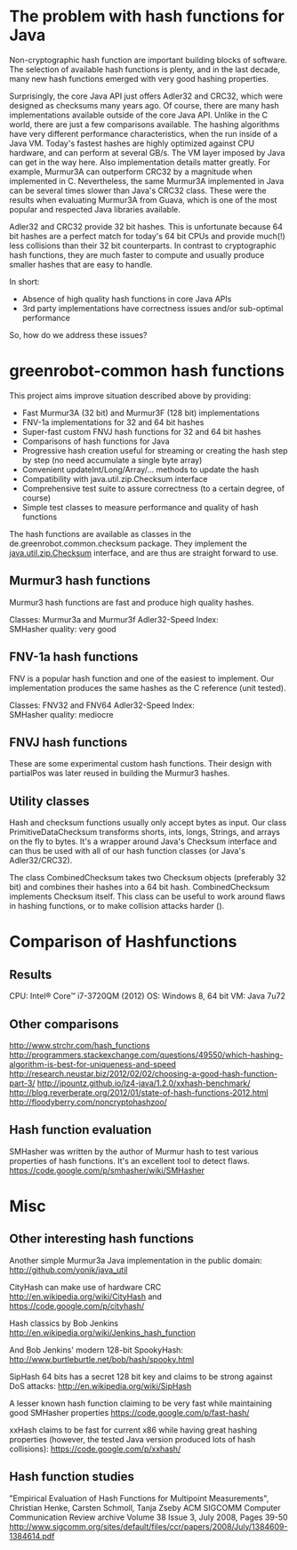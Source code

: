 The problem with hash functions for Java
========================================
Non-cryptographic hash function are important building blocks of software. The selection of available hash functions is plenty, and in the last decade, many new hash functions emerged with very good hashing properties.

Surprisingly, the core Java API just offers Adler32 and CRC32, which were designed as checksums many years ago. Of course, there are many hash implementations available outside of the core Java API. Unlike in the C world, there are just a few comparisons available. The hashing algorithms have very different performance characteristics, when the run inside of a Java VM. Today's fastest hashes are highly optimized against CPU hardware, and can perform at several GB/s. The VM layer imposed by Java can get in the way here. Also implementation details matter greatly. For example, Murmur3A can outperform CRC32 by a magnitude when implemented in C. Nevertheless, the same Murmur3A implemented in Java can be several times slower than Java's CRC32 class. These were the results when evaluating Murmur3A from Guava, which is one of the most popular and respected Java libraries available.  

Adler32 and CRC32 provide 32 bit hashes. This is unfortunate because 64 bit hashes are a perfect match for today's 64 bit CPUs and provide much(!) less collisions than their 32 bit counterparts. In contrast to cryptographic hash functions, they are much faster to compute and usually produce smaller hashes that are easy to handle.

In short:

* Absence of high quality hash functions in core Java APIs
* 3rd party implementations have correctness issues and/or sub-optimal performance

So, how do we address these issues?

greenrobot-common hash functions
================================
This project aims improve situation described above by providing:

* Fast Murmur3A (32 bit) and Murmur3F (128 bit) implementations
* FNV-1a implementations for 32 and 64 bit hashes
* Super-fast custom FNVJ hash functions for 32 and 64 bit hashes
* Comparisons of hash functions for Java
* Progressive hash creation useful for streaming or creating the hash step by step (no need accumulate a single byte array)  
* Convenient updateInt/Long/Array/... methods to update the hash   
* Compatibility with java.util.zip.Checksum interface
* Comprehensive test suite to assure correctness (to a certain degree, of course)
* Simple test classes to measure performance and quality of hash functions

The hash functions are available as classes in the de.greenrobot.common.checksum package. They implement the [java.util.zip.Checksum](http://docs.oracle.com/javase/8/docs/api/java/util/zip/Checksum.html) interface, and are thus are straight forward to use.

Murmur3 hash functions
----------------------
Murmur3 hash functions are fast and produce high quality hashes.

Classes: Murmur3a and Murmur3f
Adler32-Speed Index:  
SMHasher quality: very good

FNV-1a hash functions
---------------------
FNV is a popular hash function and one of the easiest to implement. Our implementation produces the same hashes as the C reference (unit tested).     

Classes: FNV32 and FNV64
Adler32-Speed Index:  
SMHasher quality: mediocre

FNVJ hash functions
-------------------
These are some experimental custom hash functions. Their design with partialPos was later reused in building the Murmur3 hashes. 

Utility classes
---------------
Hash and checksum functions usually only accept bytes as input. Our class PrimitiveDataChecksum transforms shorts, ints, longs, Strings, and arrays on the fly to bytes. It's a wrapper around Java's Checksum interface and can thus be used with all of our hash function classes (or Java's Adler32/CRC32).
 
The class CombinedChecksum takes two Checksum objects (preferably 32 bit) and combines their hashes into a 64 bit hash. CombinedChecksum implements Checksum itself. This class can be useful to work around flaws in hashing functions, or to make collision attacks harder ().

Comparison of Hashfunctions
===========================

Results
-------
CPU: Intel® Core™ i7-3720QM (2012)
OS: Windows 8, 64 bit
VM: Java 7u72

Other comparisons
-----------------
http://www.strchr.com/hash_functions
http://programmers.stackexchange.com/questions/49550/which-hashing-algorithm-is-best-for-uniqueness-and-speed
http://research.neustar.biz/2012/02/02/choosing-a-good-hash-function-part-3/
http://jpountz.github.io/lz4-java/1.2.0/xxhash-benchmark/
http://blog.reverberate.org/2012/01/state-of-hash-functions-2012.html
http://floodyberry.com/noncryptohashzoo/


Hash function evaluation
------------------------
SMHasher was written by the author of Murmur hash to test various properties of hash functions. It's an excellent tool to detect flaws.
https://code.google.com/p/smhasher/wiki/SMHasher

Misc
====
Other interesting hash functions
--------------------------------
Another simple Murmur3a Java implementation in the public domain:
http://github.com/yonik/java_util

CityHash can make use of hardware CRC 
http://en.wikipedia.org/wiki/CityHash and https://code.google.com/p/cityhash/

Hash classics by Bob Jenkins 
http://en.wikipedia.org/wiki/Jenkins_hash_function

And Bob Jenkins' modern 128-bit SpookyHash:
http://www.burtleburtle.net/bob/hash/spooky.html

SipHash 64 bits has a secret 128 bit key and claims to be strong against DoS attacks:
http://en.wikipedia.org/wiki/SipHash

A lesser known hash function claiming to be very fast while maintaining good SMHasher properties 
https://code.google.com/p/fast-hash/

xxHash claims to be fast for current x86 while having great hashing properties (however, the tested Java version produced lots of hash collisions):
https://code.google.com/p/xxhash/


Hash function studies
---------------------
"Empirical Evaluation of Hash Functions for Multipoint Measurements", Christian Henke, Carsten Schmoll, Tanja Zseby
ACM SIGCOMM Computer Communication Review archive Volume 38 Issue 3, July 2008, Pages 39-50
http://www.sigcomm.org/sites/default/files/ccr/papers/2008/July/1384609-1384614.pdf
